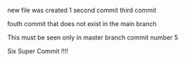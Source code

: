 new file was created 1
second commit
third commit

fouth commit that does not exist in the main branch

This must be seen only in master branch commit number 5


Six Super Commit !!!!


